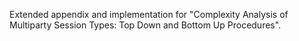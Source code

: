 
Extended appendix and implementation for "Complexity Analysis of Multiparty Session Types: Top Down and Bottom Up Procedures".